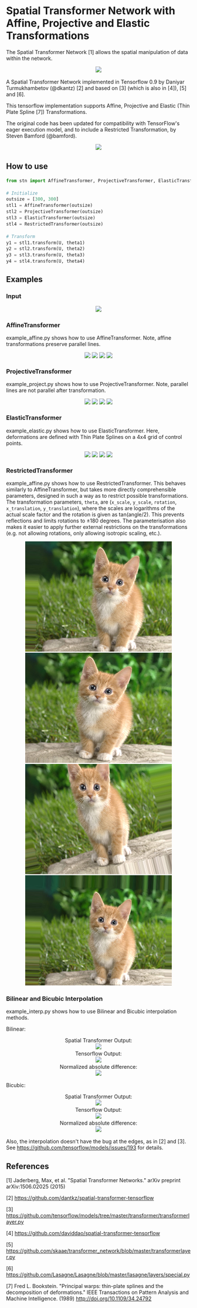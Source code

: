 # Spatial Transformer Network with Affine, Projective and Elastic Transformations

The Spatial Transformer Network [1] allows the spatial manipulation of data within the network.

<div align="center">
  <img width="600px" src="imgs/teaser.png"><br>
</div>

A Spatial Transformer Network implemented in Tensorflow 0.9 by Daniyar Turmukhambetov (@dkantz) [2] and based on [3] \(which is also in [4]\), [5] and [6].

This tensorflow implementation supports Affine, Projective and Elastic (Thin Plate Spline [7]) Transformations.

The original code has been updated for compatibility with TensorFlow's eager execution model, and to include a Restricted Transformation, by Steven Bamford (@bamford).

<div align="center">
  <img src="imgs/pipeline.png"><br>
</div>

## How to use

```python
from stn import AffineTransformer, ProjectiveTransformer, ElasticTransformer, RestrictedTransformer

# Initialize
outsize = [300, 300]
stl1 = AffineTransformer(outsize)
stl2 = ProjectiveTransformer(outsize)
stl3 = ElasticTransformer(outsize)
stl4 = RestrictedTransformer(outsize)

# Transform 
y1 = stl1.transform(U, theta1)
y2 = stl2.transform(U, theta2)
y3 = stl3.transform(U, theta3)
y4 = stl4.transform(U, theta4)
```


## Examples 
### Input 
<div align="center">
  <img src="imgs/src.png">
</div>

### AffineTransformer
example_affine.py shows how to use AffineTransformer. Note, affine transformations preserve parallel lines.
<div align="center">
  <img src="imgs/affine0.png">
  <img src="imgs/affine1.png">
  <img src="imgs/affine2.png">
  <img src="imgs/affine3.png">
</div>

### ProjectiveTransformer
example_project.py shows how to use ProjectiveTransformer. Note, parallel lines are not parallel after transformation.
<div align="center">
  <img src="imgs/projective0.png">
  <img src="imgs/projective1.png">
  <img src="imgs/projective2.png">
  <img src="imgs/projective3.png">
</div>

### ElasticTransformer
example_elastic.py shows how to use ElasticTransformer. Here, deformations are defined with Thin Plate Splines on a 4x4 grid of control points.
<div align="center">
  <img src="imgs/elastic0.png">
  <img src="imgs/elastic1.png">
  <img src="imgs/elastic2.png">
  <img src="imgs/elastic3.png">
</div>

### RestrictedTransformer
example_affine.py shows how to use RestrictedTransformer. This behaves similarly to AffineTransformer, but takes more directly comprehensible parameters, designed in such a way as to restrict possible transformations. The transformation parameters, `theta`, are (`x_scale`, `y_scale`, `rotation`, `x_translation`, `y_translation`), where the scales are logarithms of the actual scale factor and the rotation is given as tan(angle/2). This prevents reflections and limits rotations to ±180 degrees. The parameterisation also makes it easier to apply further external restrictions on the transformations (e.g. not allowing rotations, only allowing isotropic scaling, etc.). 

<div align="center">
  <img src="imgs/restricted0.png">
  <img src="imgs/restricted1.png">
  <img src="imgs/restricted2.png">
  <img src="imgs/restricted3.png">
</div>

### Bilinear and Bicubic Interpolation
example_interp.py shows how to use Bilinear and Bicubic interpolation methods.

Bilinear:
<div align="center">
  Spatial Transformer Output:<br />
  <img src="imgs/interp_bilinear_stn.png"><br />
  Tensorflow Output:<br />
  <img src="imgs/interp_bilinear_tf.png"><br />
  Normalized absolute difference:<br />
  <img src="imgs/interp_diff_bilinear.png">
</div>

Bicubic:
<div align="center">
  Spatial Transformer Output:<br />
  <img src="imgs/interp_bicubic_stn.png"><br />
  Tensorflow Output:<br />
  <img src="imgs/interp_bicubic_tf.png"><br />
  Normalized absolute difference:<br />
  <img src="imgs/interp_diff_bicubic.png">
</div>

Also, the interpolation doesn't have the bug at the edges, as in [2] and [3]. See https://github.com/tensorflow/models/issues/193 for details.


## References

[1] Jaderberg, Max, et al. "Spatial Transformer Networks." 
    arXiv preprint arXiv:1506.02025 (2015)

[2] https://github.com/dantkz/spatial-transformer-tensorflow

[3] https://github.com/tensorflow/models/tree/master/transformer/transformerlayer.py

[4] https://github.com/daviddao/spatial-transformer-tensorflow

[5] https://github.com/skaae/transformer_network/blob/master/transformerlayer.py

[6] https://github.com/Lasagne/Lasagne/blob/master/lasagne/layers/special.py

[7] Fred L. Bookstein. "Principal warps: thin-plate splines and the decomposition of deformations."
    IEEE Transactions on Pattern Analysis and Machine Intelligence. (1989)
    http://doi.org/10.1109/34.24792

